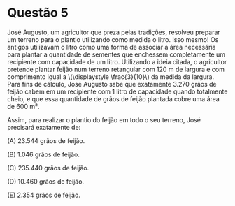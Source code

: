 # Questão 5

José Augusto, um agricultor que preza pelas tradições, resolveu preparar um terreno para o plantio utilizando como medida o litro. Isso mesmo! Os antigos utilizavam o litro como uma forma de associar a área necessária para plantar a quantidade de sementes que enchessem completamente um recipiente com capacidade de um litro.
Utilizando a ideia citada, o agricultor pretende plantar feijão num terreno retangular com 120 m de largura e com comprimento igual a \\(\displaystyle \frac{3}{10}\\) da medida da largura. Para fins de cálculo, José Augusto sabe que exatamente 3.270 grãos de feijão cabem em um recipiente com 1 litro de capacidade quando totalmente cheio, e que essa quantidade de grãos de feijão plantada cobre uma área de 600 m².

Assim, para realizar o plantio do feijão em todo o seu terreno, José precisará exatamente de:

(A) 23.544 grãos de feijão.

(B) 1.046 grãos de feijão.

(C) 235.440 grãos de feijão.

(D) 10.460 grãos de feijão.

(E) 2.354 grãos de feijão.